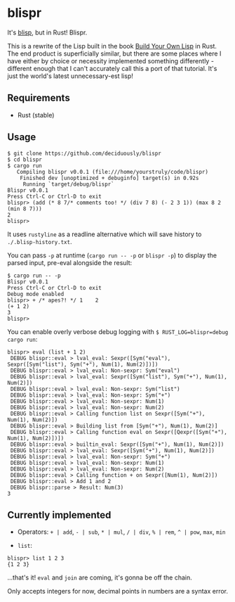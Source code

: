 # blispr

It's [blisp](https://github.com/deciduously/blisp), but in Rust!   Blispr.

This is a rewrite of the Lisp built in the book [Build Your Own Lisp](http://www.buildyourownlisp.com/) in Rust.  The end product is superficially similar, but there are some places where I have either by choice or necessity implemented something differently - different enough that I can't accurately call this a port of that tutorial.  It's just the world's latest unnecessary-est lisp!

## Requirements

* Rust (stable)

## Usage

```blispr
$ git clone https://github.com/deciduously/blispr
$ cd blispr
$ cargo run
   Compiling blispr v0.0.1 (file:///home/yourstruly/code/blispr)
    Finished dev [unoptimized + debuginfo] target(s) in 0.92s
     Running `target/debug/blispr`
Blispr v0.0.1
Press Ctrl-C or Ctrl-D to exit
blispr> (add (* 8 7/* comments too! */ (div 7 8) (- 2 3 1)) (max 8 2 (min 8 7)))
2
blispr>
```

It uses `rustyline` as a readline alternative which will save history to `./.blisp-history.txt`.

You can pass `-p` at runtime (`cargo run -- -p` or `blispr -p`) to display the parsed input, pre-eval alongside the result:

```blispr
$ cargo run -- -p
Blispr v0.0.1
Press Ctrl-C or Ctrl-D to exit
Debug mode enabled
blispr> + /* apes?! */ 1    2
(+ 1 2)
3
blispr>
```

You can enable overly verbose debug logging with `$ RUST_LOG=blispr=debug cargo run`:

```
blispr> eval (list + 1 2)
 DEBUG blispr::eval > lval_eval: Sexpr([Sym("eval"), Sexpr([Sym("list"), Sym("+"), Num(1), Num(2)])])
 DEBUG blispr::eval > lval_eval: Non-sexpr: Sym("eval")
 DEBUG blispr::eval > lval_eval: Sexpr([Sym("list"), Sym("+"), Num(1), Num(2)])
 DEBUG blispr::eval > lval_eval: Non-sexpr: Sym("list")
 DEBUG blispr::eval > lval_eval: Non-sexpr: Sym("+")
 DEBUG blispr::eval > lval_eval: Non-sexpr: Num(1)
 DEBUG blispr::eval > lval_eval: Non-sexpr: Num(2)
 DEBUG blispr::eval > Calling function list on Sexpr([Sym("+"), Num(1), Num(2)])
 DEBUG blispr::eval > Building list from [Sym("+"), Num(1), Num(2)]
 DEBUG blispr::eval > Calling function eval on Sexpr([Qexpr([Sym("+"), Num(1), Num(2)])])
 DEBUG blispr::eval > builtin_eval: Sexpr([Sym("+"), Num(1), Num(2)])
 DEBUG blispr::eval > lval_eval: Sexpr([Sym("+"), Num(1), Num(2)])
 DEBUG blispr::eval > lval_eval: Non-sexpr: Sym("+")
 DEBUG blispr::eval > lval_eval: Non-sexpr: Num(1)
 DEBUG blispr::eval > lval_eval: Non-sexpr: Num(2)
 DEBUG blispr::eval > Calling function + on Sexpr([Num(1), Num(2)])
 DEBUG blispr::eval > Add 1 and 2
 DEBUG blispr::parse > Result: Num(3)
3
```

## Currently implemented

* Operators: `+ | add`, `- | sub`, `* | mul`, `/ | div`, `% | rem`, `^ | pow`, `max`, `min`

* `list`:

```
blispr> list 1 2 3
{1 2 3}
```

...that's it!  `eval` and `join` are coming, it's gonna be off the chain.

Only accepts integers for now, decimal points in numbers are a syntax error.